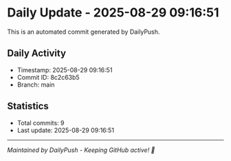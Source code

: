 # Daily Update - 2025-08-29 09:16:51

This is an automated commit generated by DailyPush.

## Daily Activity
- Timestamp: 2025-08-29 09:16:51
- Commit ID: 8c2c63b5
- Branch: main

## Statistics
- Total commits: 9
- Last update: 2025-08-29 09:16:51

---
*Maintained by DailyPush - Keeping GitHub active! 🚀*
